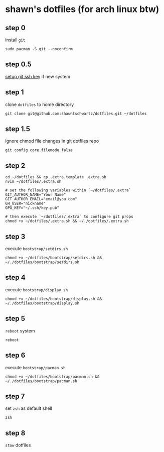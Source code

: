 # shawn's dotfiles (for arch linux btw)

## step 0
install `git`
```
sudo pacman -S git --noconfirm
```

## step 0.5
[setup git ssh key](https://docs.github.com/en/authentication/connecting-to-github-with-ssh/generating-a-new-ssh-key-and-adding-it-to-the-ssh-agent) if new system

## step 1
clone `dotfiles` to home directory
```
git clone git@github.com:shawntschwartz/dotfiles.git ~/dotfiles
```

## step 1.5
ignore chmod file changes in git dotfiles repo
```
git config core.filemode false
```

## step 2
```
cd ~/dotfiles && cp .extra.template .extra.sh
nvim ~/dotfiles/.extra.sh

# set the following variables within `~/dotfiles/.extra`
GIT_AUTHOR_NAME="Your Name"
GIT_AUTHOR_EMAIL="email@you.com"
GH_USER="nickname"
GPG_KEY="~/.ssh/key.pub"

# then execute `~/dotfiles/.extra` to configure git props
chmod +x ~/dotfiles/.extra.sh && ~/./dotfiles/.extra.sh
```

## step 3
execute `bootstrap/setdirs.sh`
```
chmod +x ~/dotfiles/bootstrap/setdirs.sh && ~/./dotfiles/bootstrap/setdirs.sh
```

## step 4
execute `bootstrap/display.sh`
```
chmod +x ~/dotfiles/bootstrap/display.sh && ~/./dotfiles/bootstrap/display.sh
```

## step 5
`reboot` system
```
reboot
```

## step 6
execute `bootstrap/pacman.sh`
```
chmod +x ~/dotfiles/bootstrap/pacman.sh && ~/./dotfiles/bootstrap/pacman.sh
```

## step 7
set `zsh` as default shell
```
zsh
```

## step 8
`stow` dotfiles
